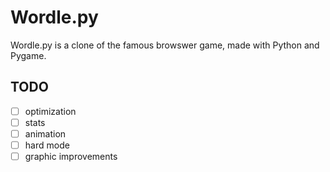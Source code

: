 Wordle.py
==============================

Wordle.py is a clone of the famous browswer game, made with Python and Pygame.

TODO
-------------

- [ ] optimization
- [ ] stats
- [ ] animation
- [ ] hard mode
- [ ] graphic improvements 
